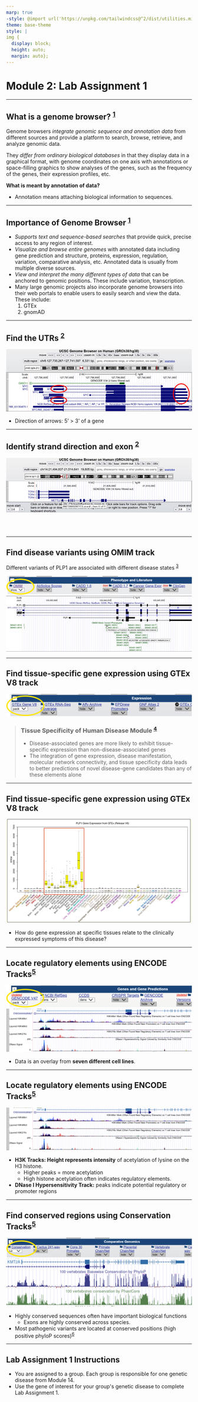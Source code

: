 ```yaml
---
marp: true
-style: @import url('https://unpkg.com/tailwindcss@^2/dist/utilities.min.css');
theme: base-theme
style: |
img {
  display: block;
  height: auto;
  margin: auto};
---
```

<style scoped>
h1 {
  font-weight: bold;
  font-size: 48;
}
</style>
# Module 2: Lab Assignment 1
---

## What is a genome browser? <sup>[1]</sup>

Genome browsers *integrate genomic sequence and annotation data* from different sources and provide a platform to search, browse, retrieve, and analyze genomic data.

They *differ from ordinary biological databases* in that they display data in a graphical format, with genome coordinates on one axis with annotations or space-filling graphics to show analyses of the genes, such as the frequency of the genes, their expression profiles, etc.


**What is meant by annotation of data?**

- Annotation means attaching biological information to sequences.


[1]:https://www.youtube.com/watch?v=s3JkAEAhkt8

---

## Importance of Genome Browser <sup>[1]</sup>

- *Supports text and sequence-based searches* that provide quick, precise access to any region of interest.
- *Visualize and browse entire genomes* with annotated data including gene prediction and structure, proteins, expression, regulation, variation, comparative analysis, etc. Annotated data is usually from multiple diverse sources.
- *View and interpret the many different types of data* that can be anchored to genomic positions. These include variation, transcription.
- Many large genomic projects also incorporate genome browsers into their web portals to enable users to easily search and view the data. These include:
    1. GTEx
    2. gnomAD

[1]:https://www.youtube.com/watch?v=s3JkAEAhkt8

---

## Find the UTRs <sup>[2]</sup>

![image](../../img/assignment_1/image%201.png)
 
- Direction of arrows: 5’ > 3’ of a gene

[2]: https://genome.ucsc.edu/training/education/fivePrime.html

---

## Identify strand direction and exon <sup>[2]</sup>

![image](../../img/assignment_1/image%202.png)
 
<br>
<br>


[2]: https://genome.ucsc.edu/training/education/fivePrime.html

---

## Find disease variants using OMIM track

Different variants of PLP1 are associated with different disease states <sup>[3]</sup>

![w:900](../../img/assignment_1/image%203.png)
![w:900](../../img/assignment_1/image%204.png)

[3]: http://genome.ucsc.edu/s/education/hg19_PLP1

---

## Find tissue-specific gene expression using GTEx V8 track

![image](../../img/assignment_1/image%205.png)

> ### Tissue Specificity of Human Disease Module <sup>[4]</sup>
> - Disease-associated genes are more likely to exhibit tissue-specific expression than non-disease-associated genes 
> - The integration of gene expression, disease manifestation, molecular network connectivity, and tissue specificity data leads to better predictions of novel disease-gene candidates than any of these elements alone


[4]: https://doi.org/10.1038/srep35241 "Kitsak, M., Sharma, A., Menche, J. et al. Tissue Specificity of Human Disease Module. Sci Rep 6, 35241 (2016)."

---

## Find tissue-specific gene expression using GTEx V8 track

<p style="text-align:center"><img src="../../img/assignment_1/image%206.png" alt="img" width = "700px"></p>


- How do gene expression at specific tissues relate to the clinically expressed symptoms of this disease?


---

## Locate regulatory elements using ENCODE Tracks<sup>[5]</sup>

![center](../../img/assignment_1/image%207.png)
![center](../../img/assignment_1/image%208.png) 
- Data is an overlay from **seven different cell lines**.

[5]: https://genome.ucsc.edu/s/alicewchen/hg38_KMT2A

---
## Locate regulatory elements using ENCODE Tracks<sup>[5]</sup>

![center](../../img/assignment_1/image%208.png)

- **H3K Tracks: Height represents intensity** of acetylation of lysine on the H3 histone.
    - Higher peaks = more acetylation
    - High histone acetylation often indicates regulatory elements.
- **DNase I Hypersensitivity Track:** peaks indicate potential regulatory or promoter regions

[5]: https://genome.ucsc.edu/s/alicewchen/hg38_KMT2A

---

## Find conserved regions using Conservation Tracks<sup>[5]</sup>

![w:960](../../img/assignment_1/image%209.png)
![w:960](../../img/assignment_1/image%2010.png)

- Highly conserved sequences often have important biological functions
    - Exons are highly conserved across species.
- Most pathogenic variants are located at conserved positions (high positive phyloP scores)<sup>[6]</sup>

[5]: https://genome.ucsc.edu/s/alicewchen/hg38_KMT2A
[6]: https://doi.org/10.1038/s41598-018-38189-9

---



## Lab Assignment 1 Instructions

- You are assigned to a group.  Each group is responsible for one genetic disease from Module 14.
- Use the gene of interest for your group's genetic disease to complete Lab Assignment 1.